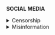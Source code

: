**SOCIAL MEDIA**

<details markdown="1">
<summary>Censorship</summary>

# **Censorship**
**Conservative pages and accounts have an enormous presence with huge engagement, and are not being “shut down”or “hidden” en masse by tech companies like they would have you believe**

- [Media Matters: Martinez 18](https://www.mediamatters.org/facebook/study-analysis-top-facebook-pages-covering-american-political-news)
  - Right-leaning pages in total have a **bigger presence** on Facebook
  - Right-leaning pages had **23%** more **total interactions** than nonaligned pages and **51%** more total interactions than left-leaning pages.

------------

</details>
<details markdown="1">
<summary>Misinformation</summary>

# **Misinformation**
**Media outlets often spread misinformation and bias without refuting it**

- [ScienceMag: Guess et al. 19](https://advances.sciencemag.org/content/5/1/eaau4586)
  - Study examining the prevalence of fake news shared over facebook.
  - “Conservatives were more likely to share articles from **fake news domains,**” which are examined thoroughly in the methodology.
  - These domains, in 2016, were “largely pro-Trump in orientation”
  - “On average, users **over 65** shared nearly **seven times** as many articles from fake news domains as the youngest age group.”

- [https://mitsloan.mit.edu/ideas-made-to-matter/study-false-news-spreads-faster-truth](https://mitsloan.mit.edu/ideas-made-to-matter/study-false-news-spreads-faster-truth)

- [Media Bias Chart](https://www.adfontesmedia.com/)
  - With a *very* thorough methodological analysis [(adfontes)](https://www.adfontesmedia.com/how-ad-fontes-ranks-news-sources/)
![](https://github.com/source-library/source-library.github.io/blob/main/assets/social-media-01.png?raw=true)

</details>